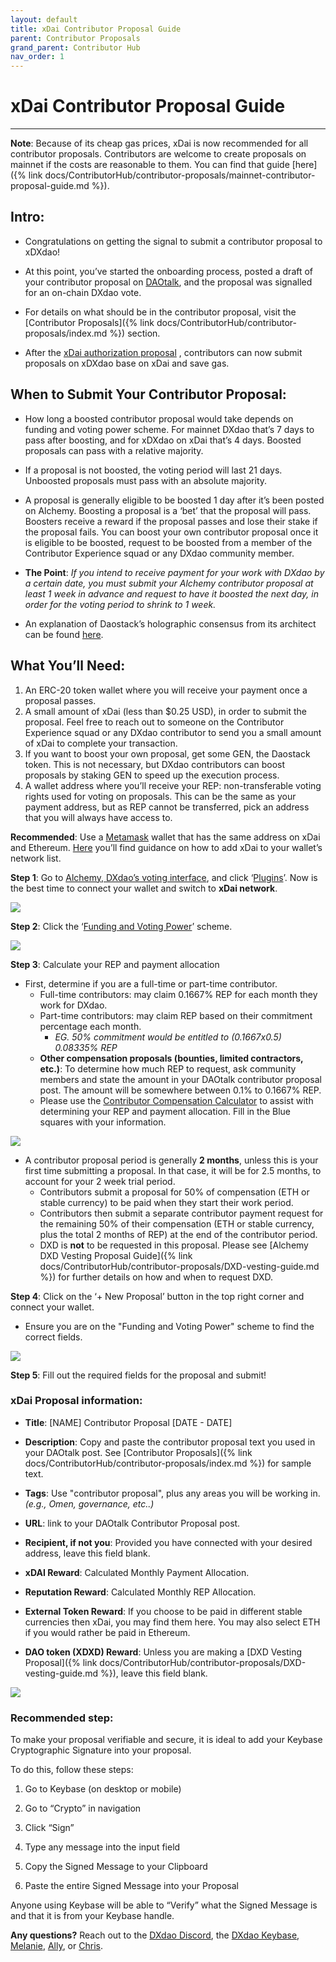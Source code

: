 ```yaml
---
layout: default
title: xDai Contributor Proposal Guide
parent: Contributor Proposals
grand_parent: Contributor Hub
nav_order: 1
---
```


#  xDai Contributor Proposal Guide

___

**Note**: Because of its cheap gas prices, xDai is now recommended for all contributor proposals. Contributors are welcome to create proposals on mainnet if the costs are reasonable to them. You can find that guide [here]({% link docs/ContributorHub/contributor-proposals/mainnet-contributor-proposal-guide.md %}).

## Intro:

-   Congratulations on getting the signal to submit a contributor proposal to xDXdao!
    
-   At this point, you’ve started the onboarding process, posted a draft of your contributor proposal on <a href="https://daotalk.org" target="_blank">DAOtalk</a>, and the proposal was signalled for an on-chain DXdao vote.
    
-   For details on what should be in the contributor proposal, visit the [Contributor Proposals]({% link docs/ContributorHub/contributor-proposals/index.md %}) section.
    
-   After the <a href="https://alchemy.daostack.io/dao/0x519b70055af55a007110b4ff99b0ea33071c720a/proposal/0x2a4f24200eb1ef626e9aea29bad2494689f979c00c6fff17b5b0cd38712be426" target="_blank">xDai authorization proposal</a> , contributors can now submit proposals on xDXdao base on xDai and save gas.
    
## When to Submit Your Contributor Proposal:

-   How long a boosted contributor proposal would take depends on funding and voting power scheme. For mainnet DXdao that’s 7 days to pass after boosting, and for xDXdao on xDai that’s 4 days. Boosted proposals can pass with a relative majority.
    
-   If a proposal is not boosted, the voting period will last 21 days. Unboosted proposals must pass with an absolute majority.
    
-   A proposal is generally eligible to be boosted 1 day after it’s been posted on Alchemy. Boosting a proposal is a ‘bet’ that the proposal will pass. Boosters receive a reward if the proposal passes and lose their stake if the proposal fails.  You can boost your own contributor proposal once it is eligible to be boosted, request to be boosted from a member of the Contributor Experience squad or any DXdao community member. 
    
-   **The Point**:  *If you intend to receive payment for your work with DXdao by a certain date, you must submit your Alchemy contributor proposal at least 1 week in advance and request to have it boosted the next day, in order for the voting period to shrink to 1 week.*
    
-   An explanation of Daostack’s holographic consensus from its architect can be found <a href="https://daostack.zendesk.com/hc/en-us/articles/360002000537-Genesis-Protocol-v0-2-Parameters-Explained" target="_blank">here</a>.
    

  

## What You’ll Need:

1. An ERC-20 token wallet where you will receive your payment once a proposal passes.
2. A small amount of xDai (less than $0.25 USD), in order to submit the proposal. Feel free to reach out to someone on the Contributor Experience squad or any DXdao contributor to send you a small amount of xDai to complete your transaction.
3. If you want to boost your own proposal, get some GEN, the Daostack token. This is not necessary, but DXdao contributors can boost proposals by staking GEN to speed up the execution process. 
4. A wallet address where you’ll receive your REP: non-transferable voting rights used for voting on proposals. This can be the same as your payment address, but as REP cannot be transferred, pick an address that you will always have access to.
    
**Recommended**: Use a <a href="https://metamask.io/" target="_blank">Metamask</a> wallet that has the same address on xDai and Ethereum. <a href="https://metamask.zendesk.com/hc/en-us/articles/360052711572-How-to-connect-to-the-xDai-network" target="_blank">Here</a> you’ll find guidance on how to add xDai to your wallet’s network list.
    

  

**Step 1**: Go to <a href="https://alchemy.daostack.io/dao/0xe716ec63c5673b3a4732d22909b38d779fa47c3f" target="_blank">Alchemy, DXdao’s voting interface</a>, and click ‘<a href="https://alchemy.daostack.io/dao/0xe716ec63c5673b3a4732d22909b38d779fa47c3f/schemes" target="_blank">Plugins</a>’. Now is the best time to connect your wallet and switch to **xDai network**.

  
  

![](https://lh6.googleusercontent.com/3QiCZhU4ZsxlSMp0jXVrPbPoPzhWOJni4RjALjwO-Dp9WgB_W9c01Vb29VH_EZK4T5WIgEs-TuVq5Dm0hab7BbB8wXrhBpKcDOKNUBElMeY66UwSkDr4Dq8yL9gq8lp_lmKuMlVV)

**Step 2**: Click the ‘<a href="https://alchemy.daostack.io/dao/0xe716ec63c5673b3a4732d22909b38d779fa47c3f/scheme/0xd42eee8731e00be92c283377f38126269a004f3c12da32e9a87d72f197b0540c" target="_blank">Funding and Voting Power</a>’ scheme.

[![](https://lh3.googleusercontent.com/TYZo_8Tik0V2RQFpMUCbX0brzJsVLhuinSu796nJdi2jYLFvuv1g3WZFZhx8C71Szu3i4fu3mmsNN0jUuQZc1p7S41otSYaRzHrOsy30bqSocW5hg0xrQZ0yxqYW-m8gzzPqaUOi)](https://alchemy.daostack.io/dao/0x519b70055af55a007110b4ff99b0ea33071c720a/scheme/0x28d5c82734905e9708c4d1332ba6d4753ac04836a4fcf4c5451c2dc5d5d76237)

  

**Step 3**: Calculate your REP and payment allocation

- First, determine if you are a full-time or part-time contributor.
	- Full-time contributors: may claim 0.1667% REP  for each month they work for DXdao. 
	- Part-time contributors: may claim REP based on their commitment percentage each month. 
		- *EG. 50% commitment would be entitled to (0.1667x0.5) 0.08335% REP*
	- **Other compensation proposals (bounties, limited contractors, etc.)**: 	To determine how much REP to request, ask community members and state the amount in your DAOtalk contributor proposal post. The amount will be somewhere between 0.1% to 0.1667% REP. 
	- Please use the <a href="https://docs.google.com/spreadsheets/d/18K5jVn8HmwQZ9Ve48S90vQAYklIm0heKTTDGHfWXc5s/edit#gid=1106150815" target="_blank">Contributor Compensation Calculator</a> to assist with determining your REP and payment allocation. Fill in the Blue squares with your information.

[![](https://lh3.googleusercontent.com/oHIEaPL8vNeFmzWeEYv0rnup97azxESOY3tPm1LHYkdzRbaWs17NflqwX6QiprZGRFUSbt0Q6i1qgFjsTrlJ9VsE4BECRNKxTWfiivV-AOS6BU5GvwotZLbfpANlgzlRx2lRkONd)](https://docs.google.com/spreadsheets/d/18K5jVn8HmwQZ9Ve48S90vQAYklIm0heKTTDGHfWXc5s/edit?usp=sharing)

- A contributor proposal period is generally **2 months**, unless this is your first time submitting a proposal. In that case, it will be for 2.5 months, to account for your 2 week trial period.
	- Contributors submit a proposal for 50% of compensation (ETH or stable currency) to be paid when they start their work period. 
	- Contributors then submit a separate contributor payment request for the remaining 50% of their compensation (ETH or stable currency, plus the total 2 months of REP) at the end of the contributor period.
	- DXD is **not** to be requested in this proposal.  Please see [Alchemy DXD Vesting Proposal Guide]({% link docs/ContributorHub/contributor-proposals/DXD-vesting-guide.md %}) for further details on how and when to request DXD.

**Step 4**: Click on the ‘+ New Proposal’ button in the top right corner and connect your wallet.

- Ensure you are on the "Funding and Voting Power" scheme to find the correct fields.

![](https://lh3.googleusercontent.com/RnkZK-NKPjiRqLpm2Xd11_iP_ZwO78HqhOO4b195RrnjuPpQTfKpvGxe0ntAJhLxvgrbNS2JuJeH8A4piXkDTXbVDqIOxkgbdE1ScJc-DK361X5B2t_03DJkdp7EIwSdHIgmathS)

  

**Step 5**: Fill out the required fields for the proposal and submit!

  

### xDai Proposal information:

-   **Title**: [NAME] Contributor Proposal [DATE - DATE]
    
-   **Description**: Copy and paste the contributor proposal text you used in your DAOtalk post. See [Contributor Proposals]({% link docs/ContributorHub/contributor-proposals/index.md %}) for sample text.
    
-   **Tags**: Use "contributor proposal", plus any areas you will be working in. *(e.g., Omen, governance, etc..)*
    
-   **URL**: link to your DAOtalk Contributor Proposal post.
    
-   **Recipient, if not you**: Provided you have connected with your desired address, leave this field blank.
    
-   **xDAI Reward**: Calculated Monthly Payment Allocation.
    
-   **Reputation Reward**: Calculated Monthly REP Allocation.
    
-  **External Token Reward**: If you choose to be paid in different stable currencies then xDai, you may find them here. You may also select ETH if you would rather be paid in Ethereum.

- **DAO token (XDXD) Reward**: Unless you are making a [DXD Vesting Proposal]({% link docs/ContributorHub/contributor-proposals/DXD-vesting-guide.md %}), leave this field blank.
  


![](https://lh5.googleusercontent.com/TKhbkOWYv8Ui2Ssii-HWigr_t82m0CqOI-4ag3t4NpgYpc_eQUWZf8dAdecYaYkDIeUbOaAJs-gJWQH6QlqIJPbpeUtvU_98cgud8Ab8jp9sOg5Stu6bJpCJhgs19jB1ry7MfVje)


### Recommended step:  
  
To make your proposal verifiable and secure, it is ideal to add your Keybase Cryptographic Signature into your proposal.

To do this, follow these steps:

1.  Go to Keybase (on desktop or mobile)
    
2.  Go to “Crypto” in navigation
    
3.  Click “Sign”
    
4.  Type any message into the input field
    
5.  Copy the Signed Message to your Clipboard
    
6.  Paste the entire Signed Message into your Proposal
    
Anyone using Keybase will be able to “Verify” what the Signed Message is and that it is from your Keybase handle.

**Any questions?** Reach out to the <a href="https://discord.gg/4QXEJQkvHH" target="_blank">DXdao Discord</a>, the <a href="https://keybase.io/team/dx_dao" target="_blank">DXdao Keybase</a>, <a href="https://daotalk.org/u/melanie/" target="_blank">Melanie</a>, <a href="https://daotalk.org/u/allyq/" target="_blank">Ally</a>, or <a href="https://daotalk.org/u/Powers" target="_blank">Chris</a>.